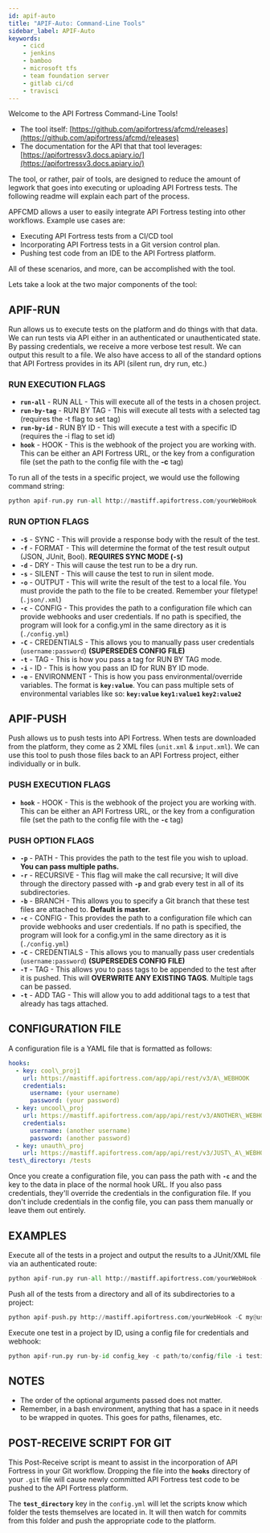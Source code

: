 ```yaml
---
id: apif-auto
title: "APIF-Auto: Command-Line Tools"
sidebar_label: APIF-Auto
keywords:
    - cicd
    - jenkins
    - bamboo
    - microsoft tfs
    - team foundation server
    - gitlab ci/cd
    - travisci
---
```


Welcome to the API Fortress Command-Line Tools!

* The tool itself: [https://github.com/apifortress/afcmd/releases](https://github.com/apifortress/afcmd/releases)
* The documentation for the API that that tool leverages: [https://apifortressv3.docs.apiary.io/](https://apifortressv3.docs.apiary.io/)

The tool, or rather, pair of tools, are designed to reduce the amount of legwork that goes into executing or uploading API Fortress tests. The following readme will explain each part of the process.

APFCMD allows a user to easily integrate API Fortress testing into other workflows. Example use cases are:

- Executing API Fortress tests from a CI/CD tool
- Incorporating API Fortress tests in a Git version control plan.
- Pushing test code from an IDE to the API Fortress platform.

All of these scenarios, and more, can be accomplished with the tool.

Lets take a look at the two major components of the tool:

## APIF-RUN

Run allows us to execute tests on the platform and do things with that data. We can run tests via API either in an authenticated or unauthenticated state. By passing credentials, we receive a more verbose test result. We can output this result to a file. We also have access to all of the standard options that API Fortress provides in its API (silent run, dry run, etc.)

### RUN EXECUTION FLAGS

- **`run-all`** - RUN ALL - This will execute all of the tests in a chosen project.
- **`run-by-tag`** - RUN BY TAG - This will execute all tests with a selected tag (requires the -t flag to set tag)
- **`run-by-id`** - RUN BY ID - This will execute a test with a specific ID (requires the -i flag to set id)
- **`hook`** - HOOK - This is the webhook of the project you are working with. This can be either an API Fortress URL, or the key from a configuration file (set the path to the config file with the **\-c** tag)

To run all of the tests in a specific project, we would use the following command string:

```python
python apif-run.py run-all http://mastiff.apifortress.com/yourWebHook
```

### RUN OPTION FLAGS

- **`-S`** - SYNC - This will provide a response body with the result of the test.
- **`-f`** - FORMAT - This will determine the format of the test result output (JSON, JUnit, Bool). **REQUIRES SYNC MODE (`-S`)**
- **`-d`** - DRY - This will cause the test run to be a dry run.
- **`-s`** - SILENT - This will cause the test to run in silent mode.
- **`-o`** - OUTPUT - This will write the result of the test to a local file. You must provide the path to the file to be created. Remember your filetype! (`.json/.xml`)
- **`-c`** - CONFIG - This provides the path to a configuration file which can provide webhooks and user credentials. If no path is specified, the program will look for a config.yml in the same directory as it is (`./config.yml`)
- **`-C`** - CREDENTIALS - This allows you to manually pass user credentials (`username:password`) **(SUPERSEDES CONFIG FILE)**
- **`-t`** - TAG - This is how you pass a tag for RUN BY TAG mode.
- **`-i`** - ID - This is how you pass an ID for RUN BY ID mode.
- **`-e`** - ENVIRONMENT - This is how you pass environmental/override variables. The format is **`key:value`**. You can pass multiple sets of environmental variables like so: **`key:value` `key1:value1` `key2:value2`**

## APIF-PUSH

Push allows us to push tests into API Fortress. When tests are downloaded from the platform, they come as 2 XML files (`unit.xml` & `input.xml`). We can use this tool to push those files back to an API Fortress project, either individually or in bulk.

### PUSH EXECUTION FLAGS

- **`hook`** - HOOK - This is the webhook of the project you are working with. This can be either an API Fortress URL, or the key from a configuration file (set the path to the config file with the **`-c`** tag)

### PUSH OPTION FLAGS

- **`-p`** - PATH - This provides the path to the test file you wish to upload. **You can pass multiple paths.**
- **`-r`** - RECURSIVE - This flag will make the call recursive; It will dive through the directory passed with **`-p`** and grab every test in all of its subdirectories.
- **`-b`** - BRANCH - This allows you to specify a Git branch that these test files are attached to. **Default is master.**
- **`-c`** - CONFIG - This provides the path to a configuration file which can provide webhooks and user credentials. If no path is specified, the program will look for a config.yml in the same directory as it is (`./config.yml`)
- **`-C`** - CREDENTIALS - This allows you to manually pass user credentials (`username:password`) **(SUPERSEDES CONFIG FILE)**
- **`-T`** - TAG - This allows you to pass tags to be appended to the test after it is pushed. This will **OVERWRITE ANY EXISTING TAGS**. Multiple tags can be passed.
- **`-t`** - ADD TAG - This will allow you to add additional tags to a test that already has tags attached.

## CONFIGURATION FILE

A configuration file is a YAML file that is formatted as follows:

```yaml
hooks:
  - key: cool\_proj1
    url: https://mastiff.apifortress.com/app/api/rest/v3/A\_WEBHOOK
    credentials:
      username: (your username)
      password: (your password)
  - key: uncool\_proj
    url: https://mastiff.apifortress.com/app/api/rest/v3/ANOTHER\_WEBHOOK
    credentials:
      username: (another username)
      password: (another password)
  - key: unauth\_proj
    url: https://mastiff.apifortress.com/app/api/rest/v3/JUST\_A\_WEBHOOK\_WITHOUT\_CREDENTIALS
test\_directory: /tests
```

Once you create a configuration file, you can pass the path with **`-c`** and the key to the data in place of the normal hook URL. If you also pass credentials, they'll override the credentials in the configuration file. If you don't include credentials in the config file, you can pass them manually or leave them out entirely.

## EXAMPLES

Execute all of the tests in a project and output the results to a JUnit/XML file via an authenticated route:

```python
python apif-run.py run-all http://mastiff.apifortress.com/yourWebHook -S -C my@username.com:password1 -f junit -o some/route/results.xml
```

Push all of the tests from a directory and all of its subdirectories to a project:

```python
python apif-push.py http://mastiff.apifortress.com/yourWebHook -C my@username.com:password1 -r -p some/directory/with/tests
```

Execute one test in a project by ID, using a config file for credentials and webhook:

```python
python apif-run.py run-by-id config_key -c path/to/config/file -i testidhash8924jsdfiwef891
```

## NOTES

- The order of the optional arguments passed does not matter.
- Remember, in a bash environment, anything that has a space in it needs to be wrapped in quotes. This goes for paths, filenames, etc.

## POST-RECEIVE SCRIPT FOR GIT

This Post-Receive script is meant to assist in the incorporation of API Fortress in your Git workflow. Dropping the file into the **`hooks`** directory of your `.git` file will cause newly committed API Fortress test code to be pushed to the API Fortress platform. 

The **`test_directory`** key in the `config.yml` will let the scripts know which folder the tests themselves are located in. It will then watch for commits from this folder and push the appropriate code to the platform.